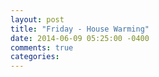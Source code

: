```yaml
---
layout: post
title: "Friday - House Warming"
date: 2014-06-09 05:25:00 -0400
comments: true
categories: 
---
```


<!-- Place this tag in your head or just before your close body tag. -->
<script type="text/javascript" src="https://apis.google.com/js/plusone.js"></script>

<!-- Place this tag where you want the widget to render. -->
<div class="g-post" data-href="https://plus.google.com/111822444200950224504/posts/GF3fD2vjk3z"></div>